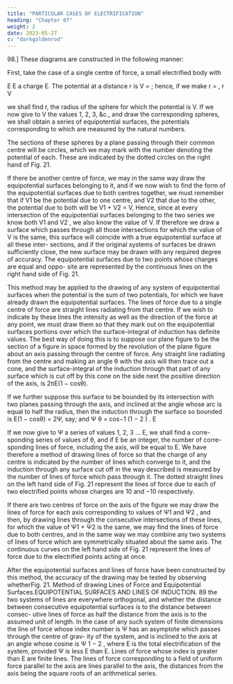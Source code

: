 ```yaml
---
title: "PARTICULAR CASES OF ELECTRIFICATION"
heading: "Chapter 6f"
weight: 2
date: 2023-05-27
c: "darkgoldenrod"
---
```



98.] These diagrams are constructed in the following manner:

First, take the case of a single centre of force, a small electrified body with

E
E
a charge E. The potential at a distance r is V = ; hence, if we make r = ,
r
V

we shall find r, the radius of the sphere for which the potential is V. If we
now give to V the values 1, 2, 3, &c., and draw the corresponding spheres, we
shall obtain a series of equipotential surfaces, the potentials corresponding to
which are measured by the natural numbers.

The sections of these spheres by
a plane passing through their common centre will be circles, which we may
mark with the number denoting the potential of each. These are indicated by
the dotted circles on the right hand of Fig. 21.

If there be another centre of force, we may in the same way draw the
equipotential surfaces belonging to it, and if we now wish to find the form
of the equipotential surfaces due to both centres together, we must remember
that if V1 be the potential due to one centre, and V2 that due to the other, the
potential due to both will be V1 + V2 = V, Hence, since at every intersection
of the equipotential surfaces belonging to the two series we know both V1
and V2 , we also know the value of V. If therefore we draw a surface which
passes through all those intersections for which the value of V is the same,
this surface will coincide with a true equipotential surface at all these inter-
sections, and if the original systems of surfaces be drawn sufficiently close,
the new surface may be drawn with any required degree of accuracy. The
equipotential surfaces due to two points whose charges are equal and oppo-
site are represented by the continuous lines on the right hand side of Fig. 21.

This method may be applied to the drawing of any system of equipotential
surfaces when the potential is the sum of two potentials, for which we have
already drawn the equipotential surfaces.
The lines of force due to a single centre of force are straight lines radiating
from that centre. If we wish to indicate by these lines the intensity as well as
the direction of the force at any point, we must draw them so that they mark
out on the equipotential surfaces portions over which the surface-integral of induction has definite values. The best way of doing this is to suppose our plane figure to be the section of a figure in space formed by the revolution
of the plane figure about an axis passing through the centre of force. Any
straight line radiating from the centre and making an angle θ with the axis
will then trace out a cone, and the surface-integral of the induction through
that part of any surface which is cut off by this cone on the side next the
positive direction of the axis, is 2πE(1 − cosθ).

If we further suppose this surface to be bounded by its intersection with
two planes passing through the axis, and inclined at the angle whose arc is
equal to half the radius, then the induction through the surface so bounded is
E(1 − cosθ) = 2Ψ, say;
and
Ψ
θ = cos−1 (1 − 2 ) .
E

If we now give to Ψ a series of values 1, 2, 3 ... E, we shall find a corre-
sponding series of values of θ, and if E be an integer, the number of corre-
sponding lines of force, including the axis, will be equal to E.
We have therefore a method of drawing lines of force so that the charge of
any centre is indicated by the number of lines which converge to it, and the
induction through any surface cut off in the way described is measured by the
number of lines of force which pass through it. The dotted straight lines on
the left hand side of Fig. 21 represent the lines of force due to each of two
electrified points whose charges are 10 and −10 respectively.

If there are two centres of force on the axis of the figure we may draw
the lines of force for each axis corresponding to values of Ψ1 and Ψ2 , and
then, by drawing lines through the consecutive intersections of these lines,
for which the value of Ψ1 + Ψ2 is the same, we may find the lines of force
due to both centres, and in the same way we may combine any two systems
of lines of force which are symmetrically situated about the same axis. The
continuous curves on the left hand side of Fig. 21 represent the lines of force
due to the electrified points acting at once.

After the equipotential surfaces and lines of force have been constructed by
this method, the accuracy of the drawing may be tested by observing whetherFig. 21.
Method of drawing Lines of Force and Equipotential Surfaces.EQUIPOTENTIAL SURFACES AND LINES OF INDUCTION.
89
the two systems of lines are everywhere orthogonal, and whether the distance
between consecutive equipotential surfaces is to the distance between consec-
utive lines of force as half the distance from the axis is to the assumed unit
of length.
In the case of any such system of finite dimensions the line of force whose
index number is Ψ has an asymptote which passes through the centre of grav-
ity of the system, and is inclined to the axis at an angle whose cosine is
Ψ
1 − 2 , where E is the total electrification of the system, provided Ψ is less
E
than E. Lines of force whose index is greater than E are finite lines.
The lines of force corresponding to a field of uniform force parallel to the
axis are lines parallel to the axis, the distances from the axis being the square
roots of an arithmetical series.
